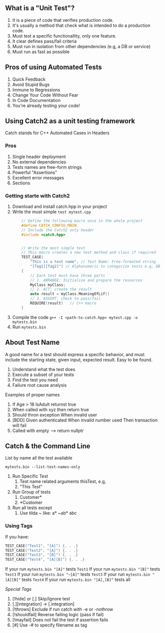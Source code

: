 ## What is a __"Unit Test"__?
1. It is a piece of code that verifies production code. 
1. It's usually a method that check what is intended to do a production code. 
1. Must test a specific functionallity, only one feature. 
1. It clear defines pass/fail criteria
1. Must run in isolation from other dependencies (e.g, a DB or service)
1. Must run as fast as possible

## Pros of using Automated Tests
1. Quick Feedback
1. Avoid Stupid Bugs
1. Immune to Regressions
1. Change Your Code Without Fear
1. In Code Documentation
1. You're already testing your code!

## Using Catch2 as a unit testing framework
Catch stands for C++ Automated Cases in Headers

### Pros
1. Single header deployment
1. No external dependencies
1. Tests names are free-form strings
1. Powerful "Assertions"
1. Excellent error messages
1. Sections

### Getting starte with Catch2
1. Download and install catch.hpp in your project
1. Write the must simple `test mytest.cpp`
    ```C++
        // Define the following macro once in the whole project
        #define CATCH_CONFIG_MAIN
        // Include the Catch2 only header
        #include <catch.hpp>


        // Write the most simple test
        // This macro creates a new test method and class if required
        TEST_CASE(
            "This is a test name", // Test Name: Free-formated string 
            "[Tag1][Tag2]") // Alphanumeric to categorize tests e.g, DB, model
        {
            // Each test must have three parts
            // 1. ARRANGE: Initialize and prepare the resources
            MyClass myClass;
            // 2. ACT: create the result
            auto result = myClass.MeaningOfLif()
            // 3. ASSERT: check to pass/fail
            REQUIRE(result)   // C++ macro
        }
    ```
1. Compile the code `g++ -I <path-to-catch.hpp> mytest.cpp -o mytests.bin`
1. Run `mytests.bin`

## About Test Name
A good name for a test should express a specific behavior, and must include the starting state, given input, expected result. Easy to be found.
1. Understand what the test does
1. Execute a subset of your tests
1. Find the test you need
1. Failure root cause analysis

Examples of proper names
1. If Age > 18 IsAdult returnst true
1. When called with xyz then return true
1. Should thron exception When invalid user
1. [BDD] Given authenticated When invalid number used Then transaction will fail
1. Called with empty --> return nullptr

## Catch & the Command Line
List by name all the test available
```
mytests.bin --list-test-names-only
```
1. Run Specific Test
    1. Test name related arguments thisTest, e.g, 
    1. "This Test"
1. Run Group of tests
    1. Customer*
    1. *Customer
1. Run all tests except
    1. Use tilda ~ like: a* ~ab* abc

### Using Tags
If you have:
```C++
TEST_CASE("Test1", "[A]") {. . .}
TEST_CASE("Test2", "[A]") {. . .}
TEST_CASE("Test3", "[B]") {. . .}
TEST_CASE("Test4", "[A][B]") {. . .}
```
If your run `mytests.bin "[A]"` tests `Test1`
If your run `mytests.bin "[B]"` tests `Test3`
If your run `mytests.bin "~[A]"` tests `Test3`
If your run `mytests.bin "[A][B]"` tests `Test4`
If your run `mytests.bin "[A],[B]"` tests all

*Special Tags* 
1. [!hide] or [.] Skip/Ignore test
1. [.][integration] -> [.integration]
1. [!throws] Exclude if run catch with -e or -nothrow
1. [!shouldfail] Reverse failing logic (pass if fail)
1. [!mayfail] Does not fail the test if assertion fails
1. [#<filename>] Use -# to specify filename as tag